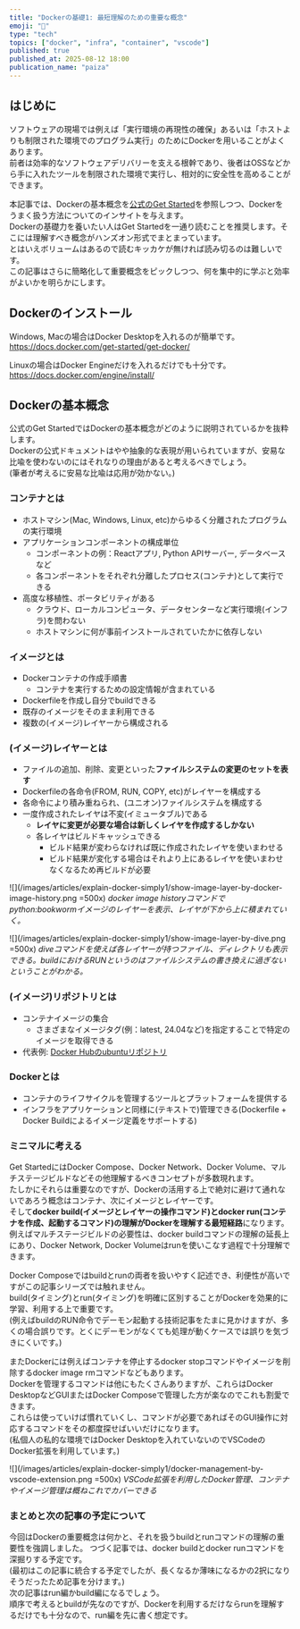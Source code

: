 ```yaml
---
title: "Dockerの基礎1: 最短理解のための重要な概念"
emoji: "🐳"
type: "tech"
topics: ["docker", "infra", "container", "vscode"]
published: true
published_at: 2025-08-12 18:00
publication_name: "paiza"
---
```


## はじめに
ソフトウェアの現場では例えば「実行環境の再現性の確保」あるいは「ホストよりも制限された環境でのプログラム実行」のためにDockerを用いることがよくあります。  
前者は効率的なソフトウェアデリバリーを支える根幹であり、後者はOSSなどから手に入れたツールを制限された環境で実行し、相対的に安全性を高めることができます。

本記事では、Dockerの基本概念を[公式のGet Started](https://docs.docker.com/get-started/)を参照しつつ、Dockerをうまく扱う方法についてのインサイトを与えます。  
Dockerの基礎力を養いたい人はGet Startedを一通り読むことを推奨します。そこには理解すべき概念がハンズオン形式でまとまっています。  
とはいえボリュームはあるので読むキッカケが無ければ読み切るのは難しいです。  
この記事はさらに簡略化して重要概念をピックしつつ、何を集中的に学ぶと効率がよいかを明らかにします。

## Dockerのインストール
Windows, Macの場合はDocker Desktopを入れるのが簡単です。  
https://docs.docker.com/get-started/get-docker/  

Linuxの場合はDocker Engineだけを入れるだけでも十分です。  
https://docs.docker.com/engine/install/

## Dockerの基本概念
公式のGet StartedではDockerの基本概念がどのように説明されているかを抜粋します。  
Dockerの公式ドキュメントはやや抽象的な表現が用いられていますが、安易な比喩を使わないのにはそれなりの理由があると考えるべきでしょう。  
(筆者が考えるに安易な比喩は応用が効かない。)

### コンテナとは
- ホストマシン(Mac, Windows, Linux, etc)からゆるく分離されたプログラムの実行環境
- アプリケーションコンポーネントの構成単位
  - コンポーネントの例：Reactアプリ, Python APIサーバー, データベースなど
  - 各コンポーネントをそれぞれ分離したプロセス(コンテナ)として実行できる
- 高度な移植性、ポータビリティがある
  - クラウド、ローカルコンピュータ、データセンターなど実行環境(インフラ)を問わない
  - ホストマシンに何が事前インストールされていたかに依存しない

### イメージとは
- Dockerコンテナの作成手順書
  - コンテナを実行するための設定情報が含まれている
- Dockerfileを作成し自分でbuildできる
- 既存のイメージをそのまま利用できる
- 複数の(イメージ)レイヤーから構成される

### (イメージ)レイヤーとは
- ファイルの追加、削除、変更といった**ファイルシステムの変更のセットを表す**
- Dockerfileの各命令(FROM, RUN, COPY, etc)がレイヤーを構成する
- 各命令により積み重ねられ、(ユニオン)ファイルシステムを構成する
- 一度作成されたレイヤは不変(イミュータブル)である
  - **レイヤに変更が必要な場合は新しくレイヤを作成するしかない**
  - 各レイヤはビルドキャッシュできる
    - ビルド結果が変わらなければ既に作成されたレイヤを使いまわせる
    - ビルド結果が変化する場合はそれより上にあるレイヤを使いまわせなくなるため再ビルドが必要

![](/images/articles/explain-docker-simply1/show-image-layer-by-docker-image-history.png =500x)
*docker image historyコマンドでpython:bookwormイメージのレイヤーを表示、レイヤが下から上に積まれていく。*

![](/images/articles/explain-docker-simply1/show-image-layer-by-dive.png =500x)
*diveコマンドを使えば各レイヤーが持つファイル、ディレクトリも表示できる。buildにおけるRUNというのはファイルシステムの書き換えに過ぎないということがわかる。*

### (イメージ)リポジトリとは
- コンテナイメージの集合
  - さまざまなイメージタグ(例：latest, 24.04など)を指定することで特定のイメージを取得できる
- 代表例: [Docker Hubのubuntuリポジトリ](https://hub.docker.com/_/ubuntu)

### Dockerとは
- コンテナのライフサイクルを管理するツールとプラットフォームを提供する
- インフラをアプリケーションと同様に(テキストで)管理できる(Dockerfile + Docker Buildによるイメージ定義をサポートする)

### ミニマルに考える
Get StartedにはDocker Compose、Docker Network、Docker Volume、マルチステージビルドなどその他理解するべきコンセプトが多数現れます。  
たしかにそれらは重要なのですが、Dockerの活用する上で絶対に避けて通れないであろう概念はコンテナ、次にイメージとレイヤーです。  
そして**docker build(イメージとレイヤーの操作コマンド)とdocker run(コンテナを作成、起動するコマンド)の理解がDockerを理解する最短経路**になります。  
例えばマルチステージビルドの必要性は、docker buildコマンドの理解の延長上にあり、Docker Network, Docker Volumeはrunを使いこなす過程で十分理解できます。 

Docker Composeではbuildとrunの両者を扱いやすく記述でき、利便性が高いですがこの記事シリーズでは触れません。  
build(タイミング)とrun(タイミング)を明確に区別することがDockerを効果的に学習、利用する上で重要です。   
(例えばbuildのRUN命令でデーモン起動する技術記事をたまに見かけますが、多くの場合誤りです。とくにデーモンがなくても処理が動くケースでは誤りを気づきにくいです。)  

またDockerには例えばコンテナを停止するdocker stopコマンドやイメージを削除するdocker image rmコマンドなどもあります。  
Dockerを管理するコマンドは他にもたくさんありますが、これらはDocker DesktopなどGUIまたはDocker Composeで管理した方が楽なのでこれも割愛できます。  
これらは使っていけば慣れていくし、コマンドが必要であればそのGUI操作に対応するコマンドをその都度探せばいいだけになります。  
(私個人の私的な環境ではDocker Desktopを入れていないのでVSCodeのDocker拡張を利用しています。)
<!-- textlint-disable -->
![](/images/articles/explain-docker-simply1/docker-management-by-vscode-extension.png =500x)
*VSCode拡張を利用したDocker管理、コンテナやイメージ管理は概ねこれでカバーできる*
<!-- textlint-enable -->


### まとめと次の記事の予定について
今回はDockerの重要概念は何かと、それを扱うbuildとrunコマンドの理解の重要性を強調しました。
つづく記事では、docker buildとdocker runコマンドを深掘りする予定です。  
(最初はこの記事に統合する予定でしたが、長くなるか薄味になるかの2択になりそうだったため記事を分けます。)  
次の記事はrun編かbuild編になるでしょう。  
順序で考えるとbuildが先なのですが、Dockerを利用するだけならrunを理解するだけでも十分なので、run編を先に書く想定です。
